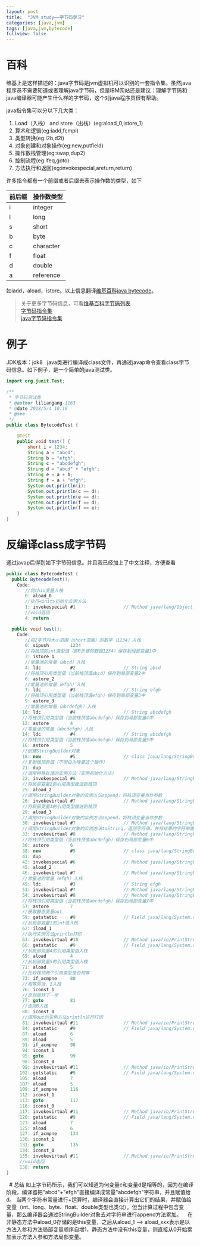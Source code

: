 ```yaml
---
layout: post
title:  "JVM study——字节码学习"
categories: [java,jvm]
tags: [java,jvm,bytecode]
fullview: false
---
```

# 百科
维基上是这样描述的：java字节码是jvm虚拟机可以识别的一套指令集。虽然java程序员不需要知道或者理解java字节码，但是IBM网站还是建议：理解字节码和java编译器可能产生什么样的字节码，这个对java程序员很有帮助。  

java指令集可以分以下几大类：
1. Load（入栈） and store（出栈）(eg:aload_0,istore_1)
2. 算术和逻辑(eg:iadd,fcmpl)
3. 类型转换(eg:i2b,d2i)
4. 对象创建和对象操作(eg:new,putfield)
5. 操作数栈管理(eg:swap,dup2)
6. 控制流程(eg:ifeq,goto)
7. 方法执行和返回(eg:invokespecial,areturn,return)

许多指令都有一个前缀或者后缀去表示操作数的类型，如下

|前后缀|操作数类型|
|-|-|
|i|integer|
|l|long|
|s|short|
|b|byte|
|c|character|
|f|float|
|d|double|
|a|reference|

如iadd，aload，istore。以上信息翻译[维基百科java bytecode](https://en.wikipedia.org/wiki/Java_bytecode)。

> 关于更多字节码信息，可看[维基百科字节码列表](https://en.wikipedia.org/wiki/Java_bytecode_instruction_listings)  
> [字节码指令集](https://www.cnblogs.com/tenghoo/p/jvm_opcodejvm.html)  
> [java字节码指令集](https://blog.csdn.net/github_35983163/article/details/52945845)  

# 例子
JDK版本：jdk8
 
java类进行编译成class文件，再通过javap命令查看class字节码信息。如下例子，是一个简单的java测试类。
```java
import org.junit.Test;

/**
 * 字节码测试类
 * @author liliangang-1163
 * @date 2018/5/4 10:10
 * @see
 */
public class BytecodeTest {

	@Test
	public void test() {
		short i = 1234;
		String a = "abcd";
		String b = "efgh";
		String c = "abcdefgh";
		String d = "abcd" + "efgh";
		String e = a + b;
		String f = a + "efgh";
		System.out.println(i);
		System.out.println(c == d);
		System.out.println(e == d);
		System.out.println(f == d);
		System.out.println(f == e);
	}
}
```

# 反编译class成字节码
通过javap后得到如下字节码信息。并且我已经加上了中文注释，方便查看

```java
public class BytecodeTest {
  public BytecodeTest();
    Code:
	   //将this变量入栈
       0: aload_0
	   //执行<init>初始化实例方法
       1: invokespecial #1                  // Method java/lang/Object."<init>":()V
	   //void返回
       4: return

  public void test();
    Code:
	   //将2字节内大小范围（short范围）的数字（1234）入栈
       0: sipush        1234
	   //将栈顶的int类型值（即0步骤的数据1234）保存到局部变量1中
       3: istore_1
	   //常量池的常量（abcd）入栈
       4: ldc           #2                  // String abcd
	   //将栈顶引用类型值（当前栈顶值abcd）保存到局部变量2中
       6: astore_2
	   //常量池的常量（efgh）入栈
       7: ldc           #3                  // String efgh
	   //将栈顶引用类型值（当前栈顶值efgh）保存到局部变量3中
       9: astore_3
	   //常量池的常量（abcdefgh）入栈
      10: ldc           #4                  // String abcdefgh
	  //将栈顶引用类型值（当前栈顶值abcdefgh）保存到局部变量4中
      12: astore        4
	  //常量池的常量（abcdefgh）入栈
      14: ldc           #4                  // String abcdefgh
	  //将栈顶引用类型值（当前栈顶值abcdefgh）保存到局部变量5中
      16: astore        5
	  //创建StringBuilder对象
      18: new           #5                  // class java/lang/StringBuilder
	  //复制栈顶的值（不明白为啥要这个操作）
      21: dup
	  //调用特殊处理的实例方法（实例初始化方法）
      22: invokespecial #6                  // Method java/lang/StringBuilder."<init>":()V
	  //将局部变量2的引用类型推送到栈顶
      25: aload_2
	  //调用StringBuilder对象的实例方法append，将栈顶变量当作参数
      26: invokevirtual #7                  // Method java/lang/StringBuilder.append:(Ljava/lang/String;)Ljava/lang/StringBuilder;
	  //将局部变量3的引用类型推送到栈顶	
      29: aload_3
	  //调用StringBuilder对象的实例方法append，将栈顶变量当作参数
      30: invokevirtual #7                  // Method java/lang/StringBuilder.append:(Ljava/lang/String;)Ljava/lang/StringBuilder;
	  //调用StringBuilder对象的实例方法toString，返回字符串，并将结果的字符串置入栈顶。
      33: invokevirtual #8                  // Method java/lang/StringBuilder.toString:()Ljava/lang/String;
	  //将栈顶引用类型值（当前栈顶值abcdefgh）保存到局部变量6中
      36: astore        6
      38: new           #5                  // class java/lang/StringBuilder
      41: dup
      42: invokespecial #6                  // Method java/lang/StringBuilder."<init>":()V
      45: aload_2
      46: invokevirtual #7                  // Method java/lang/StringBuilder.append:(Ljava/lang/String;)Ljava/lang/StringBuilder;
	  //常量池的常量（efgh）入栈
      49: ldc           #3                  // String efgh
      51: invokevirtual #7                  // Method java/lang/StringBuilder.append:(Ljava/lang/String;)Ljava/lang/StringBuilder;
      54: invokevirtual #8                  // Method java/lang/StringBuilder.toString:()Ljava/lang/String;
  	  //将栈顶引用类型值（当前栈顶值abcdefgh）保存到局部变量7中
      57: astore        7
	  //获取静态变量out
      59: getstatic     #9                  // Field java/lang/System.out:Ljava/io/PrintStream;
	  //从局部变量1的int值入栈
      62: iload_1
	  //执行实例方法println打印
      63: invokevirtual #10                 // Method java/io/PrintStream.println:(I)V
      66: getstatic     #9                  // Field java/lang/System.out:Ljava/io/PrintStream;
	  //从局部变量4的引用类型值入栈
      69: aload         4
	  //从局部变量5的引用类型值入栈
      71: aload         5
	  //比较栈顶两个引用类型是否相等
      73: if_acmpne     80
	  //相等的话，1入栈
      76: iconst_1
	  //否则跳转下一步
      77: goto          81
	  //否则0入栈
      80: iconst_0
	  //调用out的实例方法println进行打印
      81: invokevirtual #11                 // Method java/io/PrintStream.println:(Z)V
      84: getstatic     #9                  // Field java/lang/System.out:Ljava/io/PrintStream;
      87: aload         6
      89: aload         5
      91: if_acmpne     98
      94: iconst_1
      95: goto          99
      98: iconst_0
      99: invokevirtual #11                 // Method java/io/PrintStream.println:(Z)V
     102: getstatic     #9                  // Field java/lang/System.out:Ljava/io/PrintStream;
     105: aload         7
     107: aload         5
     109: if_acmpne     116
     112: iconst_1
     113: goto          117
     116: iconst_0
     117: invokevirtual #11                 // Method java/io/PrintStream.println:(Z)V
     120: getstatic     #9                  // Field java/lang/System.out:Ljava/io/PrintStream;
     123: aload         7
     125: aload         6
     127: if_acmpne     134
     130: iconst_1
     131: goto          135
     134: iconst_0
     135: invokevirtual #11                 // Method java/io/PrintStream.println:(Z)V
	 //void返回
     138: return
}
```
 
# 总结
如上字节码所示，我们可以知道为何变量c和变量d是相等的，因为在编译阶段，编译器把"abcd"+"efgh"直接编译成常量"abcdefgh"字符串，并且赋值给d。
当两个字符串常量进行+运算时，编译器会直接计算出它们的结果，并赋值给变量（int、long、byte、float、double类型也类似）。但当计算过程中包含变量，那么编译器会通过StringBuilder对象去对字符串进行append方法累加。 
 
在非静态方法中aload_0存储的是this变量，之后从aload_1 --> aload_xxx表示是以方法入参和方法局部变量顺序自增1，静态方法中没有this变量，则直接从0开始累加表示方法入参和方法局部变量。

